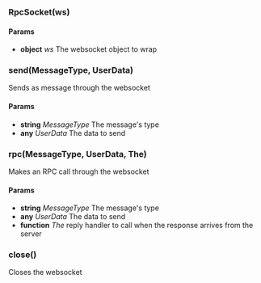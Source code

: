

<!-- Start lib/rpc-socket.js -->

### RpcSocket(ws)

#### Params 

* **object** *ws* The websocket object to wrap

### send(MessageType, UserData)

Sends as message through the websocket

#### Params 

* **string** *MessageType* The message's type
* **any** *UserData* The data to send

### rpc(MessageType, UserData, The)

Makes an RPC call through the websocket

#### Params 

* **string** *MessageType* The message's type
* **any** *UserData* The data to send
* **function** *The* reply handler to call when the response arrives from the server

### close()

Closes the websocket

<!-- End lib/rpc-socket.js -->


